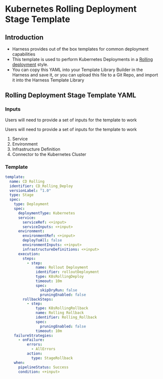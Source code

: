 # Kubernetes Rolling Deployment Stage Template

## Introduction

- Harness provides out of the box templates for common deployment capabilities
- This template is used to perform Kubernetes Deployments in a [Rolling deployment](https://developer.harness.io/docs/continuous-delivery/cd-deployments-category/deployment-concepts#rolling-deployment) style.
- You can copy this YAML into your Template Library Builder in the Harness and save it, or you can upload this file to a Git Repo, and import it into the Harness Template Library

## Rolling Deployment Stage Template YAML

### Inputs

Users will need to provide a set of inputs for the template to work

Users will need to provide a set of inputs for the template to work

1. Service
2. Environment
3. Infrastructure Definition
4. Connector to the Kubernetes Cluster

### Template

```YAML
template:
  name: CD Rolling
  identifier: CD_Rolling_Deploy
  versionLabel: "1.0"
  type: Stage
  spec:
    type: Deployment
    spec:
      deploymentType: Kubernetes
      service:
        serviceRef: <+input>
        serviceInputs: <+input>
      environment:
        environmentRef: <+input>
        deployToAll: false
        environmentInputs: <+input>
        infrastructureDefinitions: <+input>
      execution:
        steps:
          - step:
              name: Rollout Deployment
              identifier: rolloutDeployment
              type: K8sRollingDeploy
              timeout: 10m
              spec:
                skipDryRun: false
                pruningEnabled: false
        rollbackSteps:
          - step:
              type: K8sRollingRollback
              name: Rolling Rollback
              identifier: Rolling_Rollback
              spec:
                pruningEnabled: false
              timeout: 10m
    failureStrategies:
      - onFailure:
          errors:
            - AllErrors
          action:
            type: StageRollback
    when:
      pipelineStatus: Success
      condition: <+input>
```